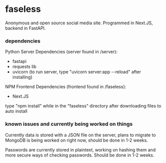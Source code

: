 # faseless
Anonymous and open source social media site. Programmed in Next.JS, backend in FastAPI. 

### dependencies

Python Server Dependencies (server found in /server):

- fastapi
- requests lib
- uvicorn (to run server, type "uvicorn server:app --reload" after installing)

NPM Frontend Dependencies (frontend found in /faseless):

- Next.JS

type "npm install" while in the "faseless" directory after downloading files to auto install

### known issues and currently being worked on things

Currently data is stored with a JSON file on the server, plans to migrate to MongoDB is being worked on right now, should be done in 1-2 weeks.

Passwords are currently stored in plaintext, working on hashing them and more secure ways of checking passwords. Should be done in 1-2 weeks.
